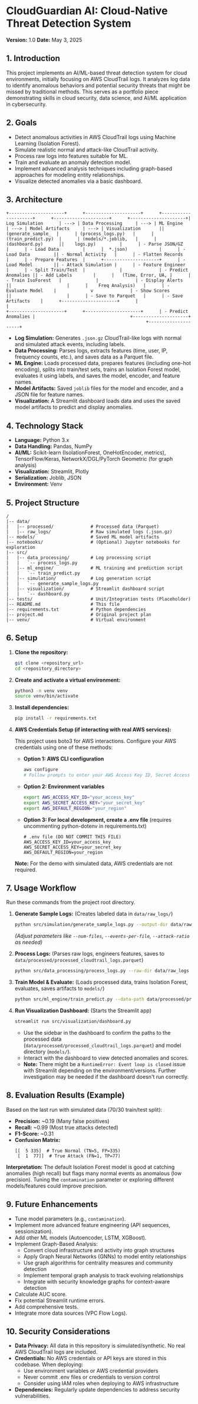 # CloudGuardian AI: Cloud-Native Threat Detection System

**Version:** 1.0
**Date:** May 3, 2025

## 1. Introduction

This project implements an AI/ML-based threat detection system for cloud environments, initially focusing on AWS CloudTrail logs. It analyzes log data to identify anomalous behaviors and potential security threats that might be missed by traditional methods. This serves as a portfolio piece demonstrating skills in cloud security, data science, and AI/ML application in cybersecurity.

## 2. Goals

*   Detect anomalous activities in AWS CloudTrail logs using Machine Learning (Isolation Forest).
*   Simulate realistic normal and attack-like CloudTrail activity.
*   Process raw logs into features suitable for ML.
*   Train and evaluate an anomaly detection model.
*   Implement advanced analysis techniques including graph-based approaches for modeling entity relationships.
*   Visualize detected anomalies via a basic dashboard.

## 3. Architecture

```
+---------------------+      +---------------------+      +---------------------+      +---------------------+      +---------------------+| Log Simulation      | ---> | Data Processing     | ---> | ML Engine           | ---> | Model Artifacts     | ---> | Visualization       || (generate_sample_  |      | (process_logs.py)   |      | (train_predict.py)  |      | (models/*.joblib,   |      | (dashboard.py)      ||    logs.py)         |      | - Parse JSON/GZ     |      | - Load Data         |      |  *.json)            |      | - Load Data         || - Normal Activity   |      | - Flatten Records   |      | - Prepare Features  |      +---------------------+      | - Load Model        || - Attack Simulation |      | - Feature Engineer  |      | - Split Train/Test  |             |              | - Predict Anomalies || - Add Labels        |      |   (Time, Error, UA, |      | - Train IsoForest   |             |              | - Display Alerts    ||                     |      |    Freq Analysis)   |      | - Evaluate Model    |             v              | - Show Scores       ||                     |      | - Save to Parquet   |      | - Save Artifacts    |      +---------------------+      |                     |
+---------------------+      +---------------------+      | - Predict Anomalies |                                    +---------------------+
                                                     +---------------------+
```

*   **Log Simulation:** Generates `.json.gz` CloudTrail-like logs with normal and simulated attack events, including labels.
*   **Data Processing:** Parses logs, extracts features (time, user, IP, frequency counts, etc.), and saves data as a Parquet file.
*   **ML Engine:** Loads processed data, prepares features (including one-hot encoding), splits into train/test sets, trains an Isolation Forest model, evaluates it using labels, and saves the model, encoder, and feature names.
*   **Model Artifacts:** Saved `joblib` files for the model and encoder, and a JSON file for feature names.
*   **Visualization:** A Streamlit dashboard loads data and uses the saved model artifacts to predict and display anomalies.

## 4. Technology Stack

*   **Language:** Python 3.x
*   **Data Handling:** Pandas, NumPy
*   **AI/ML:** Scikit-learn (IsolationForest, OneHotEncoder, metrics), TensorFlow/Keras, NetworkX/DGL/PyTorch Geometric (for graph analysis)
*   **Visualization:** Streamlit, Plotly
*   **Serialization:** Joblib, JSON
*   **Environment:** Venv

## 5. Project Structure

```
/
|-- data/
|   |-- processed/              # Processed data (Parquet)
|   |-- raw_logs/               # Raw simulated logs (.json.gz)
|-- models/                     # Saved ML model artifacts
|-- notebooks/                  # (Optional) Jupyter notebooks for exploration
|-- src/
|   |-- data_processing/        # Log processing script
|   |   `-- process_logs.py
|   |-- ml_engine/              # ML training and prediction script
|   |   `-- train_predict.py
|   |-- simulation/             # Log generation script
|   |   `-- generate_sample_logs.py
|   |-- visualization/          # Streamlit dashboard script
|   |   `-- dashboard.py
|-- tests/                      # Unit/Integration tests (Placeholder)
|-- README.md                   # This file
|-- requirements.txt            # Python dependencies
|-- project.md                  # Original project plan
|-- venv/                       # Virtual environment
```

## 6. Setup

1.  **Clone the repository:**
    ```bash
    git clone <repository_url>
    cd <repository_directory>
    ```
2.  **Create and activate a virtual environment:**
    ```bash
    python3 -m venv venv
    source venv/bin/activate
    ```
3.  **Install dependencies:**
    ```bash
    pip install -r requirements.txt
    ```
4.  **AWS Credentials Setup (if interacting with real AWS services):**
    
    This project uses boto3 for AWS interactions. Configure your AWS credentials using one of these methods:
    
    - **Option 1: AWS CLI configuration**
      ```bash
      aws configure
      # Follow prompts to enter your AWS Access Key ID, Secret Access Key, region, etc.
      ```
    
    - **Option 2: Environment variables**
      ```bash
      export AWS_ACCESS_KEY_ID="your_access_key"
      export AWS_SECRET_ACCESS_KEY="your_secret_key"
      export AWS_DEFAULT_REGION="your_region"
      ```
    
    - **Option 3: For local development, create a .env file** (requires uncommenting python-dotenv in requirements.txt)
      ```
      # .env file (DO NOT COMMIT THIS FILE)
      AWS_ACCESS_KEY_ID=your_access_key
      AWS_SECRET_ACCESS_KEY=your_secret_key
      AWS_DEFAULT_REGION=your_region
      ```
    
    **Note:** For the demo with simulated data, AWS credentials are not required.

## 7. Usage Workflow

Run these commands from the project root directory.

1.  **Generate Sample Logs:** (Creates labeled data in `data/raw_logs/`)
    ```bash
    python src/simulation/generate_sample_logs.py --output-dir data/raw_logs --num-files 5 --events-per-file 200 --attack-ratio 0.1 --compress
    ```
    *(Adjust parameters like `--num-files`, `--events-per-file`, `--attack-ratio` as needed)*

2.  **Process Logs:** (Parses raw logs, engineers features, saves to `data/processed/processed_cloudtrail_logs.parquet`)
    ```bash
    python src/data_processing/process_logs.py --raw-dir data/raw_logs --processed-dir data/processed
    ```

3.  **Train Model & Evaluate:** (Loads processed data, trains Isolation Forest, evaluates, saves artifacts to `models/`)
    ```bash
    python src/ml_engine/train_predict.py --data-path data/processed/processed_cloudtrail_logs.parquet --model-dir models --test-size 0.3
    ```

4.  **Run Visualization Dashboard:** (Starts the Streamlit app)
    ```bash
    streamlit run src/visualization/dashboard.py
    ```
    *   Use the sidebar in the dashboard to confirm the paths to the processed data (`data/processed/processed_cloudtrail_logs.parquet`) and model directory (`models/`).
    *   Interact with the dashboard to view detected anomalies and scores.
    *   **Note:** There might be a `RuntimeError: Event loop is closed` issue with Streamlit depending on the environment/versions. Further investigation may be needed if the dashboard doesn't run correctly.

## 8. Evaluation Results (Example)

Based on the last run with simulated data (70/30 train/test split):

*   **Precision:** ~0.19 (Many false positives)
*   **Recall:** ~0.99 (Most true attacks detected)
*   **F1-Score:** ~0.31
*   **Confusion Matrix:**
    ```
    [[  5 335]  # True Normal (TN=5, FP=335)
     [  1  77]]  # True Attack (FN=1, TP=77)
    ```

**Interpretation:** The default Isolation Forest model is good at catching anomalies (high recall) but flags many normal events as anomalous (low precision). Tuning the `contamination` parameter or exploring different models/features could improve precision.

## 9. Future Enhancements

*   Tune model parameters (e.g., `contamination`).
*   Implement more advanced feature engineering (API sequences, sessionization).
*   Add other ML models (Autoencoder, LSTM, XGBoost).
*   Implement Graph-Based Analysis:
    * Convert cloud infrastructure and activity into graph structures
    * Apply Graph Neural Networks (GNNs) to model entity relationships
    * Use graph algorithms for centrality measures and community detection
    * Implement temporal graph analysis to track evolving relationships
    * Integrate with security knowledge graphs for context-aware detection
*   Calculate AUC score.
*   Fix potential Streamlit runtime errors.
*   Add comprehensive tests.
*   Integrate more data sources (VPC Flow Logs).

## 10. Security Considerations

*   **Data Privacy:** All data in this repository is simulated/synthetic. No real AWS CloudTrail logs are included.
*   **Credentials:** No AWS credentials or API keys are stored in this codebase. When deploying:
    * Use environment variables or AWS credential providers
    * Never commit .env files or credentials to version control
    * Consider using IAM roles when deploying to AWS infrastructure
*   **Dependencies:** Regularly update dependencies to address security vulnerabilities.